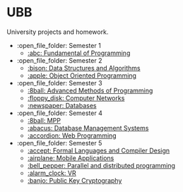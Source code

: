 # UBB
University projects and homework.

<ul>
  <li>:open_file_folder: Semester 1
    <ul>
      <li>
        <a href="https://github.com/Carla021/sem1_FundamentalsOfProgramming"> 
          :abc: Fundamental of Programming 
        </a>
      </li>
    </ul>
  </li>
  <li>:open_file_folder: Semester 2
    <ul>
      <li>
        <a href="https://github.com/Carla021/sem2_DataStructuresAndAlgorithms"> 
          :bison:  Data Structures and Algorithms 
        </a>
      </li>
      <li>
        <a href="https://github.com/Carla021/sem2_ObjectOrientedProgramming"> 
          :apple:  Object Oriented Programming 
        </a>
      </li>
    </ul>
  </li>
  <li>:open_file_folder: Semester 3
    <ul>
      <li>
        <a href="https://github.com/Carla021/sem3_AdvancedProgrammingMethods"> 
          :8ball:  Advanced Methods of Programming 
        </a>
      </li>
      <li>
        <a href="https://github.com/Carla021/sem3_ComputerNetworks"> 
          :floppy_disk:  Computer Networks 
        </a>
      </li>
      <li>
        <a href="https://github.com/Carla021/sem3_Databases"> 
          :newspaper:  Databases 
        </a>
      </li>
    </ul>
  </li>
  <li>:open_file_folder: Semester 4
    <ul>
      <li>
        <a href="https://github.com/Carla021/sem4_MPP"> 
          :8ball:  MPP
        </a>
      </li>
      <li>
        <a href="https://github.com/carla-mirea/Database-Management-Systems"> 
          :abacus:  Database Management Systems
        </a>
      </li>
      <li>
        <a href="https://github.com/carla-mirea/Web-Programming"> 
          :accordion:  Web Programming
        </a>
      </li>
    </ul>
  </li>
  <li>:open_file_folder: Semester 5
    <ul>
      <li>
        <a href="https://github.com/Carla021/sem4_MPP"> 
          :accept:  Formal Languages and Compiler Design 
        </a>
      </li>
      <li>
        <a href="https://github.com/carla-mirea/Database-Management-Systems"> 
          :airplane:  Mobile Applications
        </a>
      </li>
      <li>
        <a href="https://github.com/carla-mirea/Web-Programming"> 
          :bell_pepper:  Parallel and distributed programming
        </a>
      </li>
      <li>
        <a href="https://github.com/carla-mirea/Web-Programming"> 
          :alarm_clock:  VR
        </a>
      </li>
      <li>
        <a href="https://github.com/carla-mirea/Web-Programming"> 
          :banjo:  Public Key Cryptography
        </a>
      </li>
    </ul>
  </li>
</ul>
